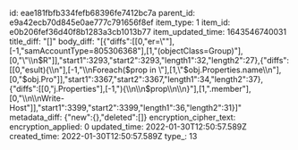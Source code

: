 id: eae181fbfb334fefb68396fe7412bc7a
parent_id: e9a42ecb70d845e0ae777c791656f8ef
item_type: 1
item_id: e0b206fef36d40f8b1283a3cb1013b77
item_updated_time: 1643546740031
title_diff: "[]"
body_diff: "[{\"diffs\":[[0,\"er=\\\"\"],[-1,\"samAccountType=805306368\"],[1,\"(objectClass=Group)\"],[0,\"\\\"\\\n$R\"]],\"start1\":3293,\"start2\":3293,\"length1\":32,\"length2\":27},{\"diffs\":[[0,\"esult){\\\n\"],[-1,\"\\\nForeach($prop in \"],[1,\"$obj.Properties.name\\\n\"],[0,\"$obj.Pro\"]],\"start1\":3367,\"start2\":3367,\"length1\":34,\"length2\":37},{\"diffs\":[[0,\"j.Properties\"],[-1,\"){\\\n\\\n$prop\\\n\\\n}\"],[1,\".member\"],[0,\"\\\n\\\nWrite-Host\"]],\"start1\":3399,\"start2\":3399,\"length1\":36,\"length2\":31}]"
metadata_diff: {"new":{},"deleted":[]}
encryption_cipher_text: 
encryption_applied: 0
updated_time: 2022-01-30T12:50:57.589Z
created_time: 2022-01-30T12:50:57.589Z
type_: 13